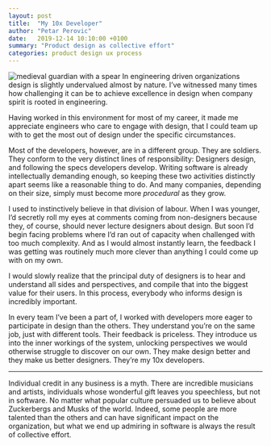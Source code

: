 ```yaml
---
layout: post
title:  "My 10x Developer"
author: "Petar Perovic"
date:   2019-12-14 10:10:00 +0100
summary: "Product design as collective effort"
categories: product design ux process
---
```


<img class="fr ml3 nt4-m nr5-m mw4 mw5-m w-100" src="{% link /assets/10x-dev-carnival.png %}" alt="medieval guardian with a spear">
In engineering driven organizations design is slightly undervalued almost by nature. I’ve witnessed many times how challenging it can be to achieve excellence in design when company spirit is rooted in engineering.

Having worked in this environment for most of my career, it made me appreciate engineers who care to engage with design, that I could team up with to get the most out of design under the specific circumstances.

Most of the developers, however, are in a different group. They are soldiers. They conform to the very distinct lines of responsibility: Designers design, and following the specs developers develop. Writing software is already intellectually demanding enough, so keeping these two activities distinctly apart seems like a reasonable thing to do. And many companies, depending on their size, simply must become more _procedural_ as they grow.

I used to instinctively believe in that division of labour. When I was younger, I’d secretly roll my eyes at comments coming from non-designers because they, of course, should never lecture designers about design. But soon I’d begin facing problems where I’d ran out of capacity when challenged with too much complexity. And as I would almost instantly learn, the feedback I was getting was routinely much more clever than anything I could come up with on my own.

I would slowly realize that the principal duty of designers is to hear and understand all sides and perspectives, and compile that into the biggest value for their users. In this process, everybody who informs design is incredibly important.

In every team I’ve been a part of, I worked with developers more eager to participate in design than the others. They understand you’re on the same job, just with different tools. Their feedback is priceless. They introduce us into the inner workings of the system, unlocking perspectives we would otherwise struggle to discover on our own. They make design better and they make us better designers. They’re my 10x developers.

***

Individual credit in any business is a myth. There are incredible musicians and artists, individuals whose wonderful gift leaves you speechless, but not in software. No matter what popular culture persuaded us to believe about Zuckerbergs and Musks of the world. Indeed, some people are more talented than the others and can have significant impact on the organization, but what we end up admiring in software is always the result of collective effort.